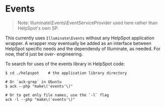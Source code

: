 # Events

> Note: Illuminate\Events\EventServiceProvider used here rather than HelpSpot's own SP.

This currently uses `Illuminate\Events` without any HelpSpot application wrapper. A wrapper *may* eventually be added as
an interface between HelpSpot specific needs and the dependendy of Illuminate, as needed. For now, that'd just be over-
engineering.

To search for uses of the events library in HelpSpot code:

    $ cd ./helpspot    # the application library directory

    # Or `ack-grep` in Ubuntu
    $ ack --php "make\('events'\)"

    # Or to get only file names, use the `-l` flag
    ack -l --php "make\('events'\)"

